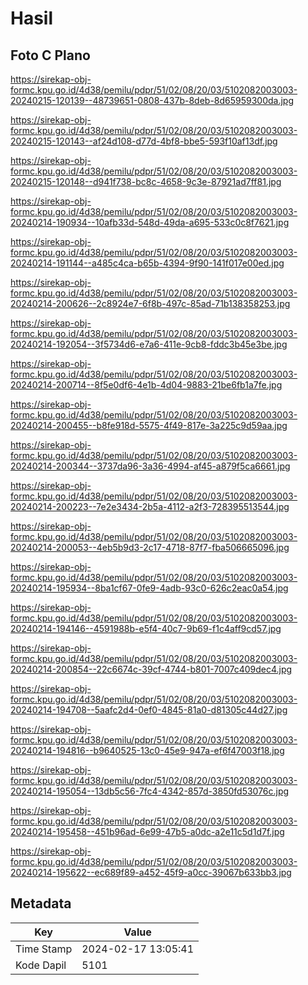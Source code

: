 # Hasil

## Foto C Plano

https://sirekap-obj-formc.kpu.go.id/4d38/pemilu/pdpr/51/02/08/20/03/5102082003003-20240215-120139--48739651-0808-437b-8deb-8d65959300da.jpg

https://sirekap-obj-formc.kpu.go.id/4d38/pemilu/pdpr/51/02/08/20/03/5102082003003-20240215-120143--af24d108-d77d-4bf8-bbe5-593f10af13df.jpg

https://sirekap-obj-formc.kpu.go.id/4d38/pemilu/pdpr/51/02/08/20/03/5102082003003-20240215-120148--d941f738-bc8c-4658-9c3e-87921ad7ff81.jpg

https://sirekap-obj-formc.kpu.go.id/4d38/pemilu/pdpr/51/02/08/20/03/5102082003003-20240214-190934--10afb33d-548d-49da-a695-533c0c8f7621.jpg

https://sirekap-obj-formc.kpu.go.id/4d38/pemilu/pdpr/51/02/08/20/03/5102082003003-20240214-191144--a485c4ca-b65b-4394-9f90-141f017e00ed.jpg

https://sirekap-obj-formc.kpu.go.id/4d38/pemilu/pdpr/51/02/08/20/03/5102082003003-20240214-200626--2c8924e7-6f8b-497c-85ad-71b138358253.jpg

https://sirekap-obj-formc.kpu.go.id/4d38/pemilu/pdpr/51/02/08/20/03/5102082003003-20240214-192054--3f5734d6-e7a6-411e-9cb8-fddc3b45e3be.jpg

https://sirekap-obj-formc.kpu.go.id/4d38/pemilu/pdpr/51/02/08/20/03/5102082003003-20240214-200714--8f5e0df6-4e1b-4d04-9883-21be6fb1a7fe.jpg

https://sirekap-obj-formc.kpu.go.id/4d38/pemilu/pdpr/51/02/08/20/03/5102082003003-20240214-200455--b8fe918d-5575-4f49-817e-3a225c9d59aa.jpg

https://sirekap-obj-formc.kpu.go.id/4d38/pemilu/pdpr/51/02/08/20/03/5102082003003-20240214-200344--3737da96-3a36-4994-af45-a879f5ca6661.jpg

https://sirekap-obj-formc.kpu.go.id/4d38/pemilu/pdpr/51/02/08/20/03/5102082003003-20240214-200223--7e2e3434-2b5a-4112-a2f3-728395513544.jpg

https://sirekap-obj-formc.kpu.go.id/4d38/pemilu/pdpr/51/02/08/20/03/5102082003003-20240214-200053--4eb5b9d3-2c17-4718-87f7-fba506665096.jpg

https://sirekap-obj-formc.kpu.go.id/4d38/pemilu/pdpr/51/02/08/20/03/5102082003003-20240214-195934--8ba1cf67-0fe9-4adb-93c0-626c2eac0a54.jpg

https://sirekap-obj-formc.kpu.go.id/4d38/pemilu/pdpr/51/02/08/20/03/5102082003003-20240214-194146--4591988b-e5f4-40c7-9b69-f1c4aff9cd57.jpg

https://sirekap-obj-formc.kpu.go.id/4d38/pemilu/pdpr/51/02/08/20/03/5102082003003-20240214-200854--22c6674c-39cf-4744-b801-7007c409dec4.jpg

https://sirekap-obj-formc.kpu.go.id/4d38/pemilu/pdpr/51/02/08/20/03/5102082003003-20240214-194708--5aafc2d4-0ef0-4845-81a0-d81305c44d27.jpg

https://sirekap-obj-formc.kpu.go.id/4d38/pemilu/pdpr/51/02/08/20/03/5102082003003-20240214-194816--b9640525-13c0-45e9-947a-ef6f47003f18.jpg

https://sirekap-obj-formc.kpu.go.id/4d38/pemilu/pdpr/51/02/08/20/03/5102082003003-20240214-195054--13db5c56-7fc4-4342-857d-3850fd53076c.jpg

https://sirekap-obj-formc.kpu.go.id/4d38/pemilu/pdpr/51/02/08/20/03/5102082003003-20240214-195458--451b96ad-6e99-47b5-a0dc-a2e11c5d1d7f.jpg

https://sirekap-obj-formc.kpu.go.id/4d38/pemilu/pdpr/51/02/08/20/03/5102082003003-20240214-195622--ec689f89-a452-45f9-a0cc-39067b633bb3.jpg


## Metadata

| Key        | Value               |
| ---------- | ------------------- |
| Time Stamp | 2024-02-17 13:05:41 |
| Kode Dapil | 5101                |



